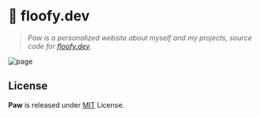 # 🐾 floofy.dev

> _Paw is a personalized website about myself and my projects, source code for [floofy.dev](https://floofy.dev)_.

![page](https://i-am.floof.gay/images/2b09fc01.png)

## License

**Paw** is released under [MIT](/LICENSE) License.
